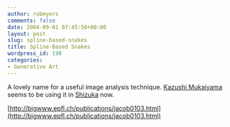 ```yaml
---
author: robmyers
comments: false
date: 2004-09-01 07:45:50+00:00
layout: post
slug: spline-based-snakes
title: Spline-Based Snakes
wordpress_id: 198
categories:
- Generative Art
---
```


A lovely name for a useful image analysis technique. [Kazushi Mukaiyama](http://www.kcua.ac.jp/~kazu/) seems to be using it in [Shizuka](http://www.kcua.ac.jp/~kazu/shizuka/index.html) now.  
  
[http://bigwww.epfl.ch/publications/jacob0103.html](http://bigwww.epfl.ch/publications/jacob0103.html)

  


